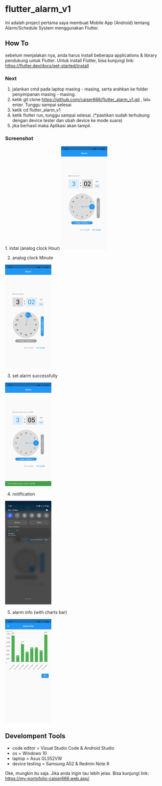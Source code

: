 # flutter_alarm_v1

Ini adalah project pertama saya membuat Mobile App (Android) tentang Alarm/Schedule System menggunakan Flutter.

## How To

sebelum menjalakan nya, anda harus install beberapa applications & library pendukung untuk Flutter. Untuk install Flutter, bisa kunjungi link: https://flutter.dev/docs/get-started/install

### Next

1. jalankan cmd pada laptop masing - masing, serta arahkan ke folder penyimpanan masing - masing.
2. ketik git clone https://github.com/caiser666/flutter_alarm_v1.git , lalu enter. Tunggu sampai selesai
3. ketik cd flutter_alarm_v1
4. ketik flutter run, tunggu sampai selesai. (*pastikan sudah terhubung dengan device tester dan ubah device ke mode suara)
5. jika berhasil maka Aplikasi akan tampil.

### Screenshot

<div class="row"> 
1. inital (analog clock Hour)
<img src="https://github.com/caiser666/flutter_alarm_v1/blob/main/assets/screenshots/1.jpg" width=30%>

2. analog clock Minute
<img src="https://github.com/caiser666/flutter_alarm_v1/blob/main/assets/screenshots/2.jpg" width=30%>
</div>

3. set alarm successfully
<img src="https://github.com/caiser666/flutter_alarm_v1/blob/main/assets/screenshots/3.jpg" width=30%>

4. notification
<img src="https://github.com/caiser666/flutter_alarm_v1/blob/main/assets/screenshots/4.jpg" width=30%>

5. alarm info (with charts bar)
<img src="https://github.com/caiser666/flutter_alarm_v1/blob/main/assets/screenshots/5.jpg" width=30%>

## Develompent Tools

- code editor = Visual Studio Code & Android Studio
- os = Windows 10
- laptop = Asus GL552VW
- device testing = Samsung A52 & Redmin Note 8

Oke, mungkin itu saja. Jika anda ingin tau lebih jelas. Bisa kunjungi link: https://my-portofolio-caiser666.web.app/
